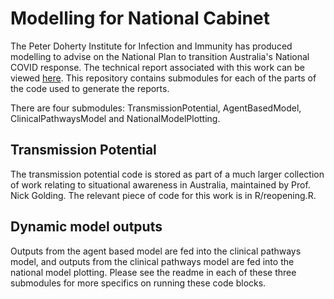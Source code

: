 # Modelling for National Cabinet
The Peter Doherty Institute for Infection and Immunity has produced modelling to advise on the National Plan to transition Australia's National COVID response. The technical report associated with this work can be viewed [here](https://www.doherty.edu.au/news-events/news/doherty-institute-modelling-report-for-national-cabinet). This repository contains submodules for each of the parts of the code used to generate the reports.

There are four submodules: TransmissionPotential, AgentBasedModel, ClinicalPathwaysModel and NationalModelPlotting.

## Transmission Potential
The transmission potential code is stored as part of a much larger collection of work relating to situational awareness in Australia, maintained by Prof. Nick Golding. The relevant piece of code for this work is in R/reopening.R.

## Dynamic model outputs
Outputs from the agent based model are fed into the clinical pathways model, and outputs from the clinical pathways model are fed into the national model plotting. Please see the readme in each of these three submodules for more specifics on running these code blocks.
